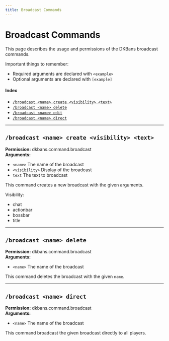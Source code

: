 ```yaml
---
title: Broadcast Commands
---
```


# Broadcast Commands

This page describes the usage and permissions of the DKBans broadcast commands.

Important things to remember:

* Required arguments are declared with ```<example>```
* Optional arguments are declared with ```[example]```

#### Index

* [```/broadcast <name> create <visibility> <text>```](#broadcast-name-create-visibility-text)
* [```/broadcast <name> delete```](#broadcast-name-delete)
* [```/broadcast <name> edit```](broadcast-edit-commands.md)
* [```/broadcast <name> direct```](#broadcast-name-direct)

***

## **```/broadcast <name> create <visibility> <text>```**

**Permission:** dkbans.command.broadcast<br />
**Arguments:**
* `<name>` The name of the broadcast
* `<visibility>` Display of the broadcast
* `text` The text to broadcast

This command creates a new broadcast with the given arguments.

Visibility:
* chat
* actionbar
* bossbar
* title

***

## **```/broadcast <name> delete```**

**Permission:** dkbans.command.broadcast<br />
**Arguments:**
* `<name>` The name of the broadcast

This command deletes the broadcast with the given ``name``.

***

## **```/broadcast <name> direct```**

**Permission:** dkbans.command.broadcast<br />
**Arguments:**
* `<name>` The name of the broadcast

This command broadcast the given broadcast directly to all players.